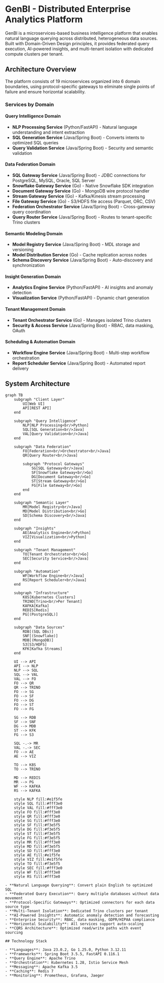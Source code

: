 # GenBI - Distributed Enterprise Analytics Platform

GenBI is a microservices-based business intelligence platform that enables natural language querying across distributed, heterogeneous data sources. Built with Domain-Driven Design principles, it provides federated query execution, AI-powered insights, and multi-tenant isolation with dedicated compute clusters per tenant.

## Architecture Overview

The platform consists of 19 microservices organized into 6 domain boundaries, using protocol-specific gateways to eliminate single points of failure and ensure horizontal scalability.

### Services by Domain

#### Query Intelligence Domain
- **NLP Processing Service** (Python/FastAPI) - Natural language understanding and intent extraction
- **SQL Generation Service** (Java/Spring Boot) - Converts intents to optimized SQL queries
- **Query Validation Service** (Java/Spring Boot) - Security and semantic validation

#### Data Federation Domain
- **SQL Gateway Service** (Java/Spring Boot) - JDBC connections for PostgreSQL, MySQL, Oracle, SQL Server
- **Snowflake Gateway Service** (Go) - Native Snowflake SDK integration
- **Document Gateway Service** (Go) - MongoDB wire protocol handler
- **Stream Gateway Service** (Go) - Kafka/Kinesis stream processing
- **File Gateway Service** (Go) - S3/HDFS file access (Parquet, ORC, CSV)
- **Federation Orchestrator Service** (Java/Spring Boot) - Cross-gateway query coordination
- **Query Router Service** (Java/Spring Boot) - Routes to tenant-specific Trino clusters

#### Semantic Modeling Domain
- **Model Registry Service** (Java/Spring Boot) - MDL storage and versioning
- **Model Distribution Service** (Go) - Cache replication across nodes
- **Schema Discovery Service** (Java/Spring Boot) - Auto-discovery and synchronization

#### Insight Generation Domain
- **Analytics Engine Service** (Python/FastAPI) - AI insights and anomaly detection
- **Visualization Service** (Python/FastAPI) - Dynamic chart generation

#### Tenant Management Domain
- **Tenant Orchestrator Service** (Go) - Manages isolated Trino clusters
- **Security & Access Service** (Java/Spring Boot) - RBAC, data masking, OAuth

#### Scheduling & Automation Domain
- **Workflow Engine Service** (Java/Spring Boot) - Multi-step workflow orchestration
- **Report Scheduler Service** (Java/Spring Boot) - Automated report delivery

## System Architecture
```mermaid
graph TB
    subgraph "Client Layer"
        UI[Web UI]
        API[REST API]
    end

    subgraph "Query Intelligence"
        NLP[NLP Processing<br/>Python]
        SQL[SQL Generation<br/>Java]
        VAL[Query Validation<br/>Java]
    end

    subgraph "Data Federation"
        FO[Federation<br/>Orchestrator<br/>Java]
        QR[Query Router<br/>Java]
        
        subgraph "Protocol Gateways"
            SG[SQL Gateway<br/>Java]
            SF[Snowflake Gateway<br/>Go]
            DG[Document Gateway<br/>Go]
            ST[Stream Gateway<br/>Go]
            FG[File Gateway<br/>Go]
        end
    end

    subgraph "Semantic Layer"
        MR[Model Registry<br/>Java]
        MD[Model Distribution<br/>Go]
        SD[Schema Discovery<br/>Java]
    end

    subgraph "Insights"
        AE[Analytics Engine<br/>Python]
        VIZ[Visualization<br/>Python]
    end

    subgraph "Tenant Management"
        TO[Tenant Orchestrator<br/>Go]
        SEC[Security Service<br/>Java]
    end

    subgraph "Automation"
        WF[Workflow Engine<br/>Java]
        RS[Report Scheduler<br/>Java]
    end

    subgraph "Infrastructure"
        K8S[Kubernetes Clusters]
        TRINO[Trino<br/>Per Tenant]
        KAFKA[Kafka]
        REDIS[Redis]
        PG[(PostgreSQL)]
    end

    subgraph "Data Sources"
        RDB[(SQL DBs)]
        SNF[(Snowflake)]
        MDB[(MongoDB)]
        S3[S3/HDFS]
        KFK[Kafka Streams]
    end

    UI --> API
    API --> NLP
    NLP --> SQL
    SQL --> VAL
    VAL --> FO
    FO --> QR
    QR --> TRINO
    FO --> SG
    FO --> SF
    FO --> DG
    FO --> ST
    FO --> FG
    
    SG --> RDB
    SF --> SNF
    DG --> MDB
    ST --> KFK
    FG --> S3
    
    SQL -.-> MR
    VAL -.-> SEC
    FO --> AE
    AE --> VIZ
    
    TO --> K8S
    TO --> TRINO
    
    MD --> REDIS
    MR --> PG
    WF --> KAFKA
    RS --> KAFKA
    
    style NLP fill:#e1f5fe
    style SQL fill:#fff3e0
    style VAL fill:#fff3e0
    style FO fill:#fff3e0
    style QR fill:#fff3e0
    style SG fill:#fff3e0
    style SF fill:#f3e5f5
    style DG fill:#f3e5f5
    style ST fill:#f3e5f5
    style FG fill:#f3e5f5
    style MR fill:#fff3e0
    style MD fill:#f3e5f5
    style SD fill:#fff3e0
    style AE fill:#e1f5fe
    style VIZ fill:#e1f5fe
    style TO fill:#f3e5f5
    style SEC fill:#fff3e0
    style WF fill:#fff3e0
    style RS fill:#fff3e0

- **Natural Language Querying**: Convert plain English to optimized SQL
- **Federated Query Execution**: Query multiple databases without data movement
- **Protocol-Specific Gateways**: Optimized connectors for each data source type
- **Multi-Tenant Isolation**: Dedicated Trino clusters per tenant
- **AI-Powered Insights**: Automatic anomaly detection and forecasting
- **Enterprise Security**: RBAC, data masking, GDPR/HIPAA compliance
- **Horizontal Scalability**: All services support auto-scaling
- **CQRS Architecture**: Optimized read/write paths with event sourcing

## Technology Stack

- **Languages**: Java 23.0.2, Go 1.25.0, Python 3.12.11
- **Frameworks**: Spring Boot 3.5.5, FastAPI 0.116.1
- **Query Engine**: Apache Trino
- **Orchestration**: Kubernetes 1.28, Istio Service Mesh
- **Messaging**: Apache Kafka 3.5
- **Caching**: Redis 7
- **Monitoring**: Prometheus, Grafana, Jaeger
